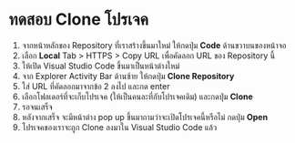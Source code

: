 
# ทดสอบ Clone โปรเจค

1. จากหน้าหลักของ Repository ที่เราสร้างขึ้นมาใหม่ ให้กดปุ่ม **Code** ด้านขวาบนของหน้าจอ
2. เลือก **Local** Tab > HTTPS > Copy URL เพื่อคัดลอก URL ของ Repository นี้
3. ให้เปิด Visual Studio Code ขึ้นมาเป็นหน้าต่างใหม่
4. จาก Explorer Activity Bar ด้านซ้าย ให้กดปุ่ม **Clone Repository**
5. ใส่ URL ที่คัดลอกมาจากข้อ 2 ลงไป และกด enter
6. เลือกโฟลเดอร์ที่จะเก็บโปรเจค (ให้เป็นคนละที่กับโปรเจคเดิม) และกดปุ่ม **Clone**
7. รอจนเสร็จ
8. หลังจากเสร็จ จะมีหน้าต่าง pop up ขึ้นมาถามว่าจะเปิดโปรเจคนี้หรือไม่ กดปุ่ม **Open**
9. โปรเจคของเราจะถูก Clone ลงมาใน Visual Studio Code แล้ว